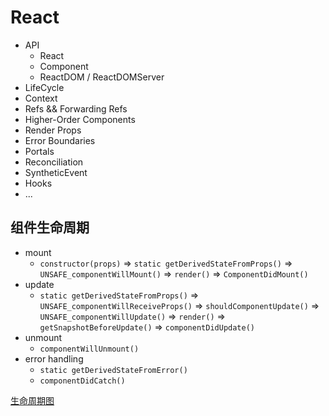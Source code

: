 # React

* API
  * React
  * Component
  * ReactDOM / ReactDOMServer
* LifeCycle
* Context
* Refs && Forwarding Refs
* Higher-Order Components
* Render Props
* Error Boundaries
* Portals
* Reconciliation
* SyntheticEvent
* Hooks
* ...

## 组件生命周期

* mount
  * `constructor(props)` => `static getDerivedStateFromProps()` => `UNSAFE_componentWillMount()` => `render()` => `ComponentDidMount()`
* update
  * `static getDerivedStateFromProps()` => `UNSAFE_componentWillReceiveProps()` => `shouldComponentUpdate()` => `UNSAFE_componentWillUpdate()` => `render()` => `getSnapshotBeforeUpdate()` => `componentDidUpdate()`
* unmount
  * `componentWillUnmount()`
* error handling
  * `static getDerivedStateFromError()`
  * `componentDidCatch()`


[生命周期图](http://projects.wojtekmaj.pl/react-lifecycle-methods-diagram/)